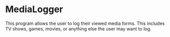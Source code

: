 # MediaLogger

This program allows the user to log their viewed media forms. This includes TV shows, games, movies, or anything else the user may want to log.
